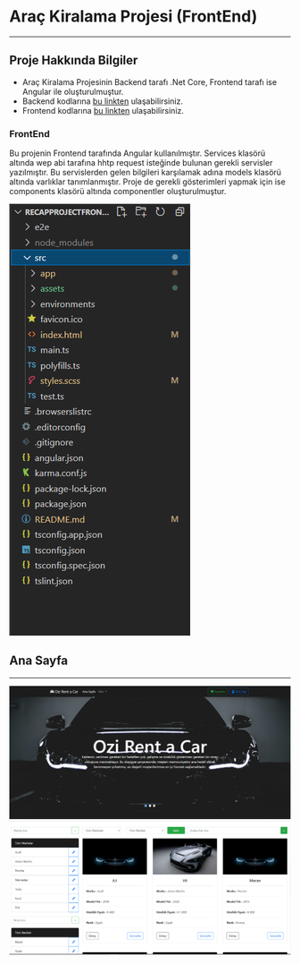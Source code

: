 # Araç Kiralama Projesi (FrontEnd)

---

## Proje Hakkında Bilgiler

- Araç Kiralama Projesinin Backend tarafı .Net Core, Frontend tarafı ise Angular ile oluşturulmuştur.
- Backend kodlarına [bu linkten](https://github.com/oguzhanylcnkaya/ReCapProject) ulaşabilirsiniz.
- Frontend kodlarına [bu linkten](https://github.com/oguzhanylcnkaya/ReCapProjectFrontEnd) ulaşabilirsiniz.

### FrontEnd

Bu projenin Frontend tarafında Angular kullanılmıştır. Services klasörü altında wep abi tarafına hhtp request isteğinde bulunan gerekli servisler yazılmıştır. Bu servislerden gelen bilgileri karşılamak adına models klasörü altında varlıklar tanımlanmıştır. Proje de gerekli gösterimleri yapmak için ise components klasörü altında componentler oluşturulmuştur.

![Proje Codları](src\assets\readme\vscode.PNG)




## Ana Sayfa
---

![Ana Sayfa](src\assets\readme\anasayfa.PNG)
![Ana Sayfa](src\assets\readme\anasayfa2.PNG)

<!-- This project was generated with [Angular CLI](https://github.com/angular/angular-cli) version 11.2.3.

## Development server

Run `ng serve` for a dev server. Navigate to `http://localhost:4200/`. The app will automatically reload if you change any of the source files.

## Code scaffolding

Run `ng generate component component-name` to generate a new component. You can also use `ng generate directive|pipe|service|class|guard|interface|enum|module`.

## Build

Run `ng build` to build the project. The build artifacts will be stored in the `dist/` directory. Use the `--prod` flag for a production build.

## Running unit tests

Run `ng test` to execute the unit tests via [Karma](https://karma-runner.github.io).

## Running end-to-end tests

Run `ng e2e` to execute the end-to-end tests via [Protractor](http://www.protractortest.org/).

## Further help

To get more help on the Angular CLI use `ng help` or go check out the [Angular CLI Overview and Command Reference](https://angular.io/cli) page. -->
